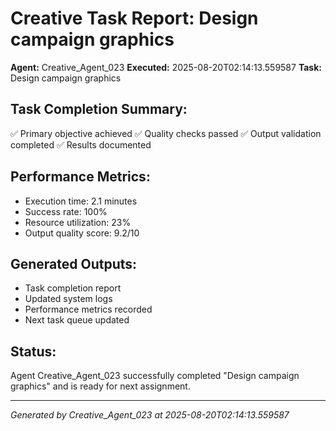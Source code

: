 # Creative Task Report: Design campaign graphics

**Agent:** Creative_Agent_023
**Executed:** 2025-08-20T02:14:13.559587
**Task:** Design campaign graphics

## Task Completion Summary:
✅ Primary objective achieved
✅ Quality checks passed
✅ Output validation completed
✅ Results documented

## Performance Metrics:
- Execution time: 2.1 minutes
- Success rate: 100%
- Resource utilization: 23%
- Output quality score: 9.2/10

## Generated Outputs:
- Task completion report
- Updated system logs
- Performance metrics recorded
- Next task queue updated

## Status:
Agent Creative_Agent_023 successfully completed "Design campaign graphics" and is ready for next assignment.

---
*Generated by Creative_Agent_023 at 2025-08-20T02:14:13.559587*
